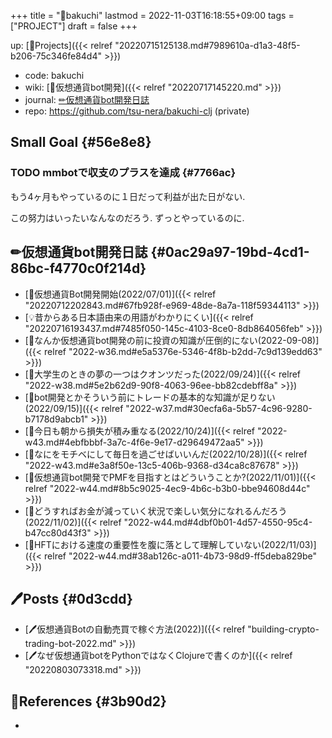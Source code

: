 +++
title = "🔨bakuchi"
lastmod = 2022-11-03T16:18:55+09:00
tags = ["PROJECT"]
draft = false
+++

up: [🔨Projects]({{< relref "20220715125138.md#7989610a-d1a3-48f5-b206-75c346fe84d4" >}})

-   code: bakuchi
-   wiki: [📝仮想通貨bot開発]({{< relref "20220717145220.md" >}})
-   journal: [✏仮想通貨bot開発日誌](#0ac29a97-19bd-4cd1-86bc-f4770c0f214d)
-   repo: <https://github.com/tsu-nera/bakuchi-clj> (private)


## Small Goal {#56e8e8}


### <span class="org-todo todo TODO">TODO</span> mmbotで収支のプラスを達成 {#7766ac}

もう4ヶ月もやっているのに１日だって利益が出た日がない.

この努力はいったいなんなのだろう. ずっとやっているのに.


## ✏仮想通貨bot開発日誌 {#0ac29a97-19bd-4cd1-86bc-f4770c0f214d}

-   [🦊仮想通貨Bot開発開始(2022/07/01)]({{< relref "20220712202843.md#67fb928f-e969-48de-8a7a-118f59344113" >}})
-   [💡昔からある日本語由来の用語がわかりにくい]({{< relref "20220716193437.md#7485f050-145c-4103-8ce0-8db864056feb" >}})
-   [💭なんか仮想通貨bot開発の前に投資の知識が圧倒的にない(2022-09-08)]({{< relref "2022-w36.md#e5a5376e-5346-4f8b-b2dd-7c9d139edd63" >}})
-   [💭大学生のときの夢の一つはクオンツだった(2022/09/24)]({{< relref "2022-w38.md#5e2b62d9-90f8-4063-96ee-bb82cdebff8a" >}})
-   [💭bot開発とかそういう前にトレードの基本的な知識が足りない(2022/09/15)]({{< relref "2022-w37.md#30ecfa6a-5b57-4c96-9280-b7178d9abcb1" >}})
-   [💭今日も朝から損失が積み重なる(2022/10/24)]({{< relref "2022-w43.md#4ebfbbbf-3a7c-4f6e-9e17-d29649472aa5" >}})
-   [💭なにをモチベにして毎日を過ごせばいいんだ(2022/10/28)]({{< relref "2022-w43.md#e3a8f50e-13c5-406b-9368-d34ca8c87678" >}})
-   [💭仮想通貨bot開発でPMFを目指すとはどういうことか?(2022/11/01)]({{< relref "2022-w44.md#8b5c9025-4ec9-4b6c-b3b0-bbe94608d44c" >}})
-   [💭どうすればお金が減っていく状況で楽しい気分になれるんだろう(2022/11/02)]({{< relref "2022-w44.md#4dbf0b01-4d57-4550-95c4-b47cc80d43f3" >}})
-   [💭HFTにおける速度の重要性を腹に落として理解していない(2022/11/03)]({{< relref "2022-w44.md#38ab126c-a011-4b73-98d9-ff5deba829be" >}})


## 🖊Posts {#0d3cdd}

-   [🖊仮想通貨Botの自動売買で稼ぐ方法(2022)]({{< relref "building-crypto-trading-bot-2022.md" >}})
-   [🖊なぜ仮想通貨botをPythonではなくClojureで書くのか]({{< relref "20220803073318.md" >}})


## 🔗References {#3b90d2}

-
